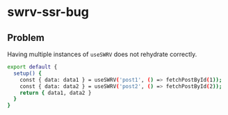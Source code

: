# swrv-ssr-bug

## Problem

Having multiple instances of `useSWRV` does not rehydrate correctly.

```bash
export default {
  setup() {
    const { data: data1 } = useSWRV('post1', () => fetchPostById(1));
    const { data: data2 } = useSWRV('post2', () => fetchPostById(2));
    return { data1, data2 }
  }
}
```

